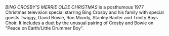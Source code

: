 _BING CROSBY'S MERRIE OLDE CHRISTMAS_ is a posthumous 1977 Christmas television special starring Bing Crosby and his family with special guests Twiggy, David Bowie, Ron Moody, Stanley Baxter and Trinity Boys Choir. It includes a duet by the unusual pairing of Crosby and Bowie on "Peace on Earth/Little Drummer Boy".
